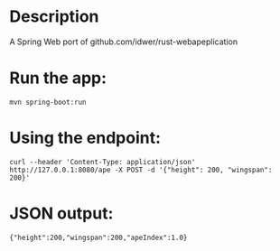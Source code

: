 # Description
A Spring Web port of github.com/idwer/rust-webapeplication

# Run the app:
```mvn spring-boot:run```

# Using the endpoint:
```curl --header 'Content-Type: application/json' http://127.0.0.1:8080/ape -X POST -d '{"height": 200, "wingspan": 200}'```

# JSON output:
```{"height":200,"wingspan":200,"apeIndex":1.0}```
